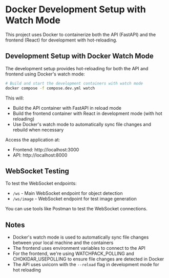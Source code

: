 # Docker Development Setup with Watch Mode

This project uses Docker to containerize both the API (FastAPI) and the frontend (React) for development with hot-reloading.

## Development Setup with Docker Watch Mode

The development setup provides hot-reloading for both the API and frontend using Docker's watch mode:

```bash
# Build and start the development containers with watch mode
docker compose -f compose.dev.yml watch
```

This will:
- Build the API container with FastAPI in reload mode
- Build the frontend container with React in development mode (with hot reloading)
- Use Docker's watch mode to automatically sync file changes and rebuild when necessary

Access the application at:
- Frontend: http://localhost:3000
- API: http://localhost:8000

## WebSocket Testing

To test the WebSocket endpoints:
- `/ws` - Main WebSocket endpoint for object detection
- `/ws/image` - WebSocket endpoint for test image generation

You can use tools like Postman to test the WebSocket connections.

## Notes

- Docker's watch mode is used to automatically sync file changes between your local machine and the containers
- The frontend uses environment variables to connect to the API
- For the frontend, we're using WATCHPACK_POLLING and CHOKIDAR_USEPOLLING to ensure file changes are detected in Docker
- The API uses uvicorn with the `--reload` flag in development mode for hot reloading
